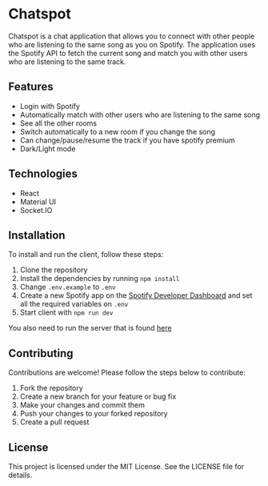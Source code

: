 # Chatspot

Chatspot is a chat application that allows you to connect with other people who are listening to the same song as you on Spotify. The application uses the Spotify API to fetch the current song and match you with other users who are listening to the same track.

## Features

- Login with Spotify
- Automatically match with other users who are listening to the same song
- See all the other rooms
- Switch automatically to a new room if you change the song
- Can change/pause/resume the track if you have spotify premium
- Dark/Light mode

## Technologies

- React
- Material UI
- Socket.IO

## Installation

To install and run the client, follow these steps:

1. Clone the repository
2. Install the dependencies by running `npm install`
3. Change `.env.example` to `.env`
3. Create a new Spotify app on the [Spotify Developer Dashboard](https://developer.spotify.com/dashboard/applications) and set all the required variables on `.env`
4. Start client with `npm run dev`

You also need to run the server that is found [here](https://github.com/NahuelDev/chatspot-server)

## Contributing

Contributions are welcome! Please follow the steps below to contribute:

1. Fork the repository
2. Create a new branch for your feature or bug fix
3. Make your changes and commit them
4. Push your changes to your forked repository
5. Create a pull request

## License

This project is licensed under the MIT License. See the LICENSE file for details.